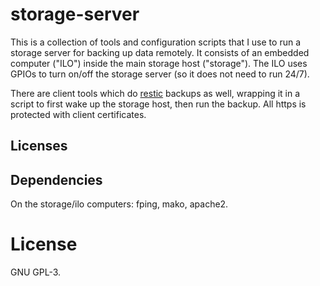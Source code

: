 # storage-server
This is a collection of tools and configuration scripts that I use to run a
storage server for backing up data remotely. It consists of an embedded
computer ("ILO") inside the main storage host ("storage"). The ILO uses GPIOs
to turn on/off the storage server (so it does not need to run 24/7).

There are client tools which do [restic](https://github.com/restic/restic)
backups as well, wrapping it in a script to first wake up the storage host,
then run the backup. All https is protected with client certificates.

## Licenses

## Dependencies
On the storage/ilo computers: fping, mako, apache2.

# License
GNU GPL-3.
